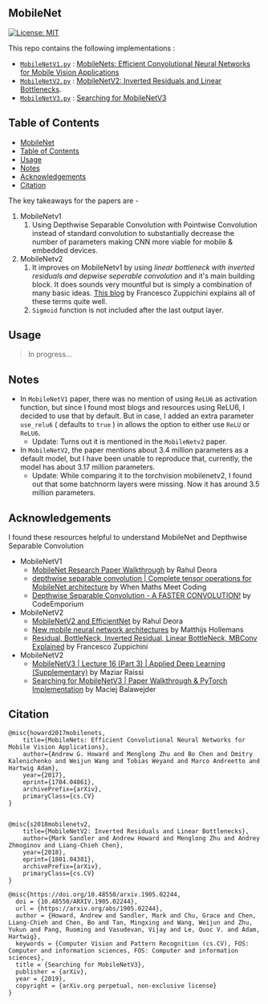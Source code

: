 ## MobileNet
[![License: MIT](https://img.shields.io/badge/License-MIT-yellow.svg)](https://github.com/Shubhamai/pytorch-mobilenet/blob/main/LICENSE)

This repo contains the following implementations : 
- [`MobileNetV1.py`](/MobileNetV1.py) : [MobileNets: Efficient Convolutional Neural Networks for Mobile Vision Applications](https://arxiv.org/pdf/1704.04861.pdf)
- [`MobileNetV2.py`](/MobileNetV2.py) : [MobileNetV2: Inverted Residuals and Linear Bottlenecks](https://arxiv.org/abs/1801.04381). 
- [`MobileNetV3.py`](MobileNetV3.py) : [Searching for MobileNetV3](https://arxiv.org/abs/1905.02244v5)

## Table of Contents

- [MobileNet](#mobilenet)
- [Table of Contents](#table-of-contents)
- [Usage](#usage)
- [Notes](#notes)
- [Acknowledgements](#acknowledgements)
- [Citation](#citation)

The key takeaways for the papers are -

1. MobileNetv1
   1. Using Depthwise Separable Convolution with Pointwise Convolution instead of standard convolution to substantially decrease the number of parameters making CNN more viable for mobile & embedded devices.   
2. MobileNetv2
   1. It improves on MobileNetv1 by using *linear bottleneck with inverted residuals and depwise seperable convolution* and it's main building block. It does sounds very mountful but is simply a combination of many basic ideas. [This blog](https://towardsdatascience.com/residual-bottleneck-inverted-residual-linear-bottleneck-mbconv-explained-89d7b7e7c6bc) by Francesco Zuppichini explains all of these terms quite well.  
   2. `Sigmoid` function is not included after the last output layer. 

## Usage

> In progress...

## Notes
- In `MobileNetV1` paper, there was no mention of using `ReLU6` as activation function, but since I found most blogs and resources using ReLU6,  I decided to use that by default. But in case, I added an extra parameter `use_relu6` ( defaults to `true` ) in allows the option to either use `ReLU` or `ReLU6`. 
  - Update: Turns out it is mentioned in the `MobileNetv2` paper. 
- In `MobileNetV2`, the paper mentions about 3.4 million parameters as a default model, but I have been unable to reproduce that, currently, the model has about 3.17 million parameters. 
  - Update: While comparing it to the torchvision mobilenetv2, I found out that some batchnorm layers were missing. Now it has around 3.5 million parameters. 

## Acknowledgements

I found these resources helpful to understand MobileNet and Depthwise Separable Convolution

- MobileNetV1
    - [MobileNet Research Paper Walkthrough](https://youtu.be/HD9FnjVwU8g) by Rahul Deora
    - [depthwise separable convolution | Complete tensor operations for MobileNet architecture](https://youtu.be/vfCvmenkbZA) by When Maths Meet Coding
    - [Depthwise Separable Convolution - A FASTER CONVOLUTION!](https://youtu.be/T7o3xvJLuHk) by CodeEmporium
- MobileNetV2
    - [MobileNetV2 and EfficientNet](https://youtu.be/IBndcd4UfTs) by Rahul Deora
    - [New mobile neural network architectures](https://machinethink.net/blog/mobile-architectures/) by Matthijs Hollemans
    - [Residual, BottleNeck, Inverted Residual, Linear BottleNeck, MBConv Explained](https://towardsdatascience.com/residual-bottleneck-inverted-residual-linear-bottleneck-mbconv-explained-89d7b7e7c6bc) by Francesco Zuppichini
- MobileNetV2
  - [MobileNetV3 | Lecture 16 (Part 3) | Applied Deep Learning (Supplementary)](https://youtu.be/O7mQpJnB-cw) by Maziar Raissi
  - [Searching for MobileNetV3 | Paper Walkthrough & PyTorch Implementation](https://youtu.be/0oqs-inp7sA) by Maciej Balawejder

## Citation
```
@misc{howard2017mobilenets,
    title={MobileNets: Efficient Convolutional Neural Networks for Mobile Vision Applications},
    author={Andrew G. Howard and Menglong Zhu and Bo Chen and Dmitry Kalenichenko and Weijun Wang and Tobias Weyand and Marco Andreetto and Hartwig Adam},
    year={2017},
    eprint={1704.04861},
    archivePrefix={arXiv},
    primaryClass={cs.CV}
}


@misc{s2018mobilenetv2,
    title={MobileNetV2: Inverted Residuals and Linear Bottlenecks},
    author={Mark Sandler and Andrew Howard and Menglong Zhu and Andrey Zhmoginov and Liang-Chieh Chen},
    year={2018},
    eprint={1801.04381},
    archivePrefix={arXiv},
    primaryClass={cs.CV}
}

@misc{https://doi.org/10.48550/arxiv.1905.02244,
  doi = {10.48550/ARXIV.1905.02244},
  url = {https://arxiv.org/abs/1905.02244},
  author = {Howard, Andrew and Sandler, Mark and Chu, Grace and Chen, Liang-Chieh and Chen, Bo and Tan, Mingxing and Wang, Weijun and Zhu, Yukun and Pang, Ruoming and Vasudevan, Vijay and Le, Quoc V. and Adam, Hartwig},
  keywords = {Computer Vision and Pattern Recognition (cs.CV), FOS: Computer and information sciences, FOS: Computer and information sciences},
  title = {Searching for MobileNetV3},
  publisher = {arXiv},
  year = {2019},
  copyright = {arXiv.org perpetual, non-exclusive license}
}
```